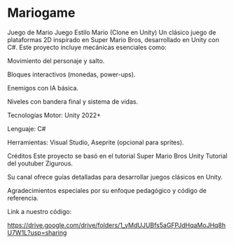 # Mariogame
Juego de Mario
Juego Estilo Mario (Clone en Unity)
Un clásico juego de plataformas 2D inspirado en Super Mario Bros, desarrollado en Unity con C#. Este proyecto incluye mecánicas esenciales como:

Movimiento del personaje y salto.

Bloques interactivos (monedas, power-ups).

Enemigos con IA básica.

Niveles con bandera final y sistema de vidas.

Tecnologías
Motor: Unity 2022+

Lenguaje: C#

Herramientas: Visual Studio, Aseprite (opcional para sprites).

Créditos
Este proyecto se basó en el tutorial Super Mario Bros Unity Tutorial del youtuber Zigurous.

Su canal ofrece guías detalladas para desarrollar juegos clásicos en Unity.

Agradecimientos especiales por su enfoque pedagógico y código de referencia.

Link a nuestro código:

https://drive.google.com/drive/folders/1_yMdUJUBfs5aGFPJdHqaMoJHq8hU7W1L?usp=sharing
